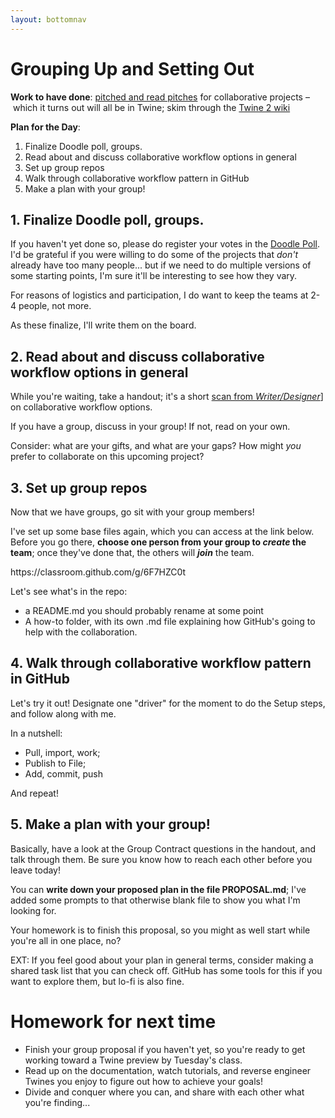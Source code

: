```yaml
---
layout: bottomnav
---
```


# Grouping Up and Setting Out

**Work to have done**: [pitched and read pitches](https://github.com/pitt-cdm/miller2019spring/issues/14) for collaborative projects – which it turns out will all be in Twine; skim through the [Twine 2 wiki](http://twinery.org/wiki/twine2:guide)

**Plan for the Day**:

1. Finalize Doodle poll, groups.
2. Read about and discuss collaborative workflow options in general <!-- W/D 114-115 -->
3. Set up group repos <!-- Ben: pre-create group assignment repos for them to join. Include workflow demo (md at least, maybe gif or gifs. Maybe a Twine storyboard as flow chart!) in the repo. -->
4. Walk through collaborative workflow pattern in GitHub <!-- pull, import, work, Publish to File, add, commit, push -->
5. Make a plan with your group! <!-- encourage them to use task list. exchange phone numbers or other best contact info. Write it up as a proposal, i.e. get a head start on the homework! -->


## 1. Finalize Doodle poll, groups.

If you haven't yet done so, please do register your votes in the [Doodle Poll](https://doodle.com/poll/a5cckbssaiyz8p6r). I'd be grateful if you were willing to do some of the projects that *don't* already have too many people... but if we need to do multiple versions of some starting points, I'm sure it'll be interesting to see how they vary.

For reasons of logistics and participation, I do want to keep the teams at 2-4 people, not more.

As these finalize, I'll write them on the board.

## 2. Read about and discuss collaborative workflow options in general

While you're waiting, take a handout; it's a short [scan from _Writer/Designer_](https://pitt.box.com/s/96l347yyrx2e69lkx635bl0jac4beaye)] on collaborative workflow options.

If you have a group, discuss in your group! If not, read on your own.

Consider: what are your gifts, and what are your gaps? How might _you_ prefer to collaborate on this upcoming project?


## 3. Set up group repos

<div class="alert alert-white">
Now that we have groups, go sit with your group members!
</div>

I've set up some base files again, which you can access at the link below. Before you go there, **choose one person from your group to _create_ the team**; once they've done that, the others will **_join_** the team.

<div class="text-center">
https://classroom.github.com/g/6F7HZC0t
</div>

Let's see what's in the repo:

* a README.md you should probably rename at some point
* A how-to folder, with its own .md file explaining how GitHub's going to help with the collaboration.


## 4. Walk through collaborative workflow pattern in GitHub

Let's try it out! Designate one "driver" for the moment to do the Setup steps, and follow along with me.

In a nutshell:
* Pull, import, work;
* Publish to File;
* Add, commit, push

And repeat!


## 5. Make a plan with your group!

Basically, have a look at the Group Contract questions in the handout, and talk through them. Be sure you know how to reach each other before you leave today!

You can **write down your proposed plan in the file PROPOSAL.md**; I've added some prompts to that otherwise blank file to show you what I'm looking for.

Your homework is to finish this proposal, so you might as well start while you're all in one place, no?

EXT: If you feel good about your plan in general terms, consider making a shared task list that you can check off. GitHub has some tools for this if you want to explore them, but lo-fi is also fine.


# Homework for next time

* Finish your group proposal if you haven't yet, so you're ready to get working toward a Twine preview by Tuesday's class.
* Read up on the documentation, watch tutorials, and reverse engineer Twines you enjoy to figure out how to achieve your goals!
* Divide and conquer where you can, and share with each other what you're finding...
